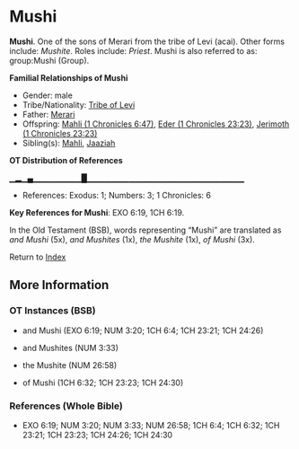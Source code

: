 # Mushi
**Mushi**. 
One of the sons of Merari from the tribe of Levi (acai). 
Other forms include: 
*Mushite*. 
Roles include: 
_Priest_. 
Mushi is also referred to as: 
group:Mushi (Group). 




**Familial Relationships of Mushi**


* Gender: male
* Tribe/Nationality: [Tribe of Levi](../../../groups/md/acai/Levi.md)
* Father: [Merari](Merari.md)
* Offspring: [Mahli (1 Chronicles 6:47)](Mahli.2.md), [Eder (1 Chronicles 23:23)](Eder.2.md), [Jerimoth (1 Chronicles 23:23)](Jerimoth.3.md)
* Sibling(s): [Mahli](Mahli.md), [Jaaziah](Jaaziah.md)


**OT Distribution of References**

▁▂▁▄▁▁▁▁▁▁▁▁█▁▁▁▁▁▁▁▁▁▁▁▁▁▁▁▁▁▁▁▁▁▁▁▁▁▁
* References: Exodus: 1; Numbers: 3; 1 Chronicles: 6



**Key References for Mushi**: 
EXO 6:19, 1CH 6:19. 


In the Old Testament (BSB), words representing “Mushi” are translated as 
*and Mushi* (5x), *and Mushites* (1x), *the Mushite* (1x), *of Mushi* (3x). 




Return to [Index](00-Index.md)

## More Information

### OT Instances (BSB)

* and Mushi (EXO 6:19; NUM 3:20; 1CH 6:4; 1CH 23:21; 1CH 24:26)

* and Mushites (NUM 3:33)

* the Mushite (NUM 26:58)

* of Mushi (1CH 6:32; 1CH 23:23; 1CH 24:30)



### References (Whole Bible)

* EXO 6:19; NUM 3:20; NUM 3:33; NUM 26:58; 1CH 6:4; 1CH 6:32; 1CH 23:21; 1CH 23:23; 1CH 24:26; 1CH 24:30



